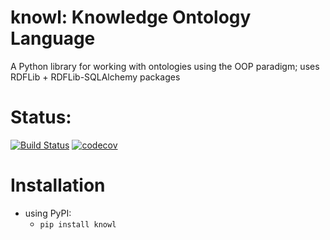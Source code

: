 # knowl: Knowledge Ontology Language
A Python library for working with ontologies using the OOP paradigm; uses RDFLib + RDFLib-SQLAlchemy packages

# Status:

[![Build Status](https://travis-ci.org/SoulFlareStudio/knowl.svg?branch=master)](https://travis-ci.org/SoulFlareStudio/knowl) [![codecov](https://codecov.io/gh/SoulFlareStudio/knowl/branch/master/graph/badge.svg)](https://codecov.io/gh/SoulFlareStudio/knowl)



# Installation

* using PyPI:
  * ```pip install knowl```
